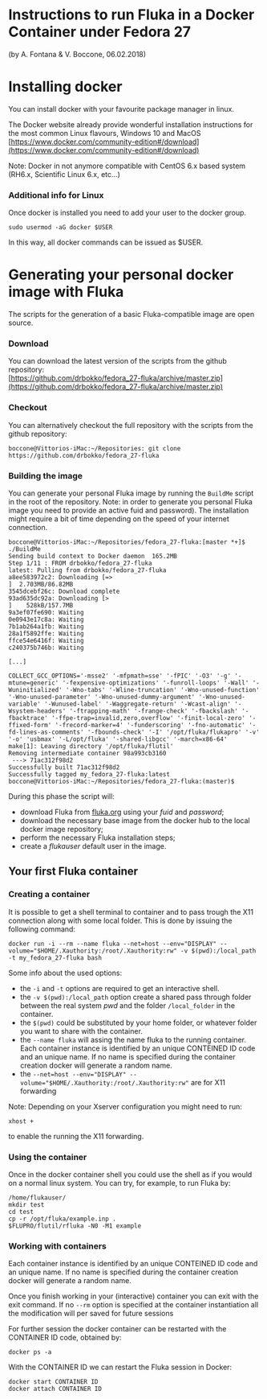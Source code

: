 Instructions to run Fluka in a Docker Container under Fedora 27
========================================================
(by A. Fontana & V. Boccone, 06.02.2018)


# Installing docker 
You can install docker with your favourite package manager in linux.

The Docker website already provide wonderful installation instructions for the most common Linux flavours, Windows 10 and MacOS
[https://www.docker.com/community-edition#/download](https://www.docker.com/community-edition#/download)

Note: Docker in not anymore compatible with CentOS 6.x based system (RH6.x, Scientific Linux 6.x, etc...)

### Additional info for Linux
Once docker is installed you need to add your user to the docker group.   
```
sudo usermod -aG docker $USER
```

In this way, all docker commands can be issued as $USER.

# Generating your personal docker image with Fluka
The scripts for the generation of a basic Fluka-compatible image are open source.

### Download
You can download the latest version of the scripts from the github repository:   
[https://github.com/drbokko/fedora_27-fluka/archive/master.zip](https://github.com/drbokko/fedora_27-fluka/archive/master.zip)

### Checkout
You can alternatively checkout the full repository with the scripts from the github repository:   
```
boccone@Vittorios-iMac:~/Repositories: git clone https://github.com/drbokko/fedora_27-fluka
```

### Building the image
You can generate your personal Fluka image by running the ```BuildMe``` script in the root of the repository.
Note: in order to generate you personal Fluka image you need to provide an active fuid and password).
The installation might require a bit of time depending on the speed of your internet connection.
```
boccone@Vittorios-iMac:~/Repositories/fedora_27-fluka:[master *+]$ ./BuildMe 
Sending build context to Docker daemon  165.2MB
Step 1/11 : FROM drbokko/fedora_27-fluka
latest: Pulling from drbokko/fedora_27-fluka
a8ee583972c2: Downloading [=>                                                 ]  2.703MB/86.82MB
3545dcebf26c: Download complete 
93ad635dc92a: Downloading [>                                                  ]    528kB/157.7MB
9a3ef07fe690: Waiting 
0e0943e17c8a: Waiting 
7b1ab264a1fb: Waiting 
28a1f5892ffe: Waiting 
ffce54e6416f: Waiting 
c240375b746b: Waiting 

[...] 

COLLECT_GCC_OPTIONS='-msse2' '-mfpmath=sse' '-fPIC' '-O3' '-g' '-mtune=generic' '-fexpensive-optimizations' '-funroll-loops' '-Wall' '-Wuninitialized' '-Wno-tabs' '-Wline-truncation' '-Wno-unused-function' '-Wno-unused-parameter' '-Wno-unused-dummy-argument' '-Wno-unused-variable' '-Wunused-label' '-Waggregate-return' '-Wcast-align' '-Wsystem-headers' '-ftrapping-math' '-frange-check' '-fbackslash' '-fbacktrace' '-ffpe-trap=invalid,zero,overflow' '-finit-local-zero' '-ffixed-form' '-frecord-marker=4' '-funderscoring' '-fno-automatic' '-fd-lines-as-comments' '-fbounds-check' '-I' '/opt/fluka/flukapro' '-v' '-o' 'usbmax' '-L/opt/fluka' '-shared-libgcc' '-march=x86-64'
make[1]: Leaving directory '/opt/fluka/flutil'
Removing intermediate container 98a993cb3160
 ---> 71ac312f98d2
Successfully built 71ac312f98d2
Successfully tagged my_fedora_27-fluka:latest
boccone@Vittorios-iMac:~/Repositories/fedora_27-fluka:(master)$ 
```

During this phase the script will:
- download Fluka from [fluka.org](http://fluka.org) using your *fuid* and *password*;
- download the necessary base image from the docker hub to the local docker image repository;
- perform the necessary Fluka installation steps;
- create a *flukauser* default user in the image.


## Your first Fluka container 

### Creating a container
It is possible to get a shell terminal to container and to pass trough the X11 connection along with some local folder. 
This is done by issuing the following command:  
```
docker run -i --rm --name fluka --net=host --env="DISPLAY" --volume="$HOME/.Xauthority:/root/.Xauthority:rw" -v $(pwd):/local_path -t my_fedora_27-fluka bash
```

Some info about the used options:
- the ```-i``` and ```-t``` options are required to get an interactive shell.
- the ```-v $(pwd):/local_path``` option create a shared pass through folder between the real system *pwd* and the folder ```/local_folder``` in the container. 
- the ```$(pwd)``` could be substituted by your home folder, or whatever folder you want to share with the container.
- the ```--name fluka``` will assing the name fluka to the running container.
Each container instance is identified by an unique CONTEINED ID code and an unique name. 
If no name is specified during the container creation docker will generate a random name.
- the ```--net=host --env="DISPLAY" --volume="$HOME/.Xauthority:/root/.Xauthority:rw"``` are for X11 forwarding

Note: Depending on your Xserver configuration you might need to run:
```
xhost + 
```
to enable the running the X11 forwarding.

### Using the container
Once in the docker container shell you could use the shell as if you would on a normal linux system.
You can try, for example,  to run Fluka by:
```
/home/flukauser/
mkdir test
cd test
cp -r /opt/fluka/example.inp .
$FLUPRO/flutil/rfluka -N0 -M1 example
```

### Working with containers
Each container instance is identified by an unique CONTEINED ID code and an unique name. 
If no name is specified during the container creation docker will generate a random name.

Once you finish working in your (interactive) container you can exit with the exit command.
If no ```--rm``` option is specified at the container instantiation all the modification will per saved for future sessions

For further session the docker container can be restarted with the 
CONTAINER ID code, obtained by:
```
docker ps -a
```

With the CONTAINER ID we can restart the Fluka session in Docker:
```
docker start CONTAINER ID
docker attach CONTAINER ID
```


